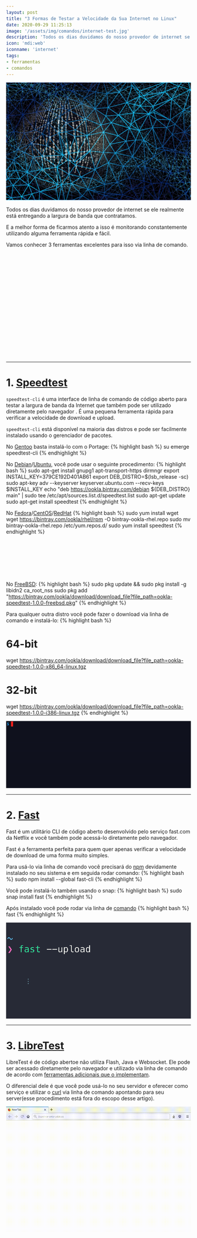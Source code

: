 ```yaml
---
layout: post
title: "3 Formas de Testar a Velocidade da Sua Internet no Linux"
date: 2020-09-29 11:25:13
image: '/assets/img/comandos/internet-test.jpg'
description: 'Todos os dias duvidamos do nosso provedor de internet se ele realmente está entregando a largura de banda que contratamos.'
icon: 'mdi:web'
iconname: 'internet'
tags:
- ferramentas
- comandos
---
```



![3 Formas de Testar a Velocidade da Sua Internet no Linux](/assets/img/comandos/internet-test.jpg)

Todos os dias duvidamos do nosso provedor de internet se ele realmente está entregando a largura de banda que contratamos.

E a melhor forma de ficarmos atento a isso é monitorando constantemente utilizando alguma ferramenta rápida e fácil.

Vamos conhecer 3 ferramentas excelentes para isso via linha de comando.

<!-- QUADRADO -->
<script async src="//pagead2.googlesyndication.com/pagead/js/adsbygoogle.js"></script>
<ins class="adsbygoogle"
style="display:inline-block;width:336px;height:280px"
data-ad-client="ca-pub-2838251107855362"
data-ad-slot="5351066970"></ins>
<script>
(adsbygoogle = window.adsbygoogle || []).push({});
</script>

---

# 1. [Speedtest](https://www.speedtest.net/)
`speedtest-cli` é uma interface de linha de comando de código aberto para testar a largura de banda da Internet que também pode ser utilizado diretamente pelo navegador . É uma pequena ferramenta rápida para verificar a velocidade de download e upload.

`speedtest-cli` está disponível na maioria das distros e pode ser facilmente instalado usando o gerenciador de pacotes.

No [Gentoo](https://terminalroot.com.br/tags#gentoo) basta instalá-lo com o Portage:
{% highlight bash %}
su
emerge speedtest-cli
{% endhighlight %}

No [Debian](https://terminalroot.com.br/tags#debian)/[Ubuntu](https://terminalroot.com.br/tags#ubuntu), você pode usar o seguinte procedimento:
{% highlight bash %}
sudo apt-get install gnupg1 apt-transport-https dirmngr
export INSTALL_KEY=379CE192D401AB61
export DEB_DISTRO=$(lsb_release -sc)
sudo apt-key adv --keyserver keyserver.ubuntu.com --recv-keys $INSTALL_KEY
echo "deb https://ookla.bintray.com/debian ${DEB_DISTRO} main" | sudo tee  /etc/apt/sources.list.d/speedtest.list
sudo apt-get update
sudo apt-get install speedtest
{% endhighlight %}

No [Fedora](https://terminalroot.com.br/tags#fedora)/[CentOS](https://terminalroot.com.br/tags#centos)/[RedHat](https://terminalroot.com.br/tags#redhat)
{% highlight bash %}
sudo yum install wget
wget https://bintray.com/ookla/rhel/rpm -O bintray-ookla-rhel.repo
sudo mv bintray-ookla-rhel.repo /etc/yum.repos.d/
sudo yum install speedtest
{% endhighlight %}

<!-- MINI ANÚNCIO -->
<script async src="//pagead2.googlesyndication.com/pagead/js/adsbygoogle.js"></script>
<!-- Games Root -->
<ins class="adsbygoogle"
style="display:inline-block;width:730px;height:95px"
data-ad-client="ca-pub-2838251107855362"
data-ad-slot="5351066970"></ins>
<script>
(adsbygoogle = window.adsbygoogle || []).push({});
</script>

No [FreeBSD](https://terminalroot.com.br/tags#freebsd):
{% highlight bash %}
sudo pkg update && sudo pkg install -g libidn2 ca_root_nss
sudo pkg add "https://bintray.com/ookla/download/download_file?file_path=ookla-speedtest-1.0.0-freebsd.pkg"
{% endhighlight %}

Para qualquer outra distro você pode fazer o download via linha de comando e instalá-lo:
{% highlight bash %}
# 64-bit
wget https://bintray.com/ookla/download/download_file?file_path=ookla-speedtest-1.0.0-x86_64-linux.tgz

# 32-bit
wget https://bintray.com/ookla/download/download_file?file_path=ookla-speedtest-1.0.0-i386-linux.tgz
{% endhighlight %}

![Speedtest](/assets/img/comandos/speedtest.gif)

---

# 2. [Fast](https://fast.com)
Fast é um utilitário CLI de código aberto desenvolvido pelo serviço fast.com da Netflix e você também pode acessá-lo diretamente pelo navegador.

Fast é a ferramenta perfeita para quem quer apenas verificar a velocidade de download de uma forma muito simples.

Para usá-lo via linha de comando você precisará do [npm](https://github.com/sindresorhus/fast-cli) devidamente instalado no seu sistema e em seguida rodar comando:
{% highlight bash %}
sudo npm install --global fast-cli
{% endhighlight %}

<!-- RETANGULO LARGO 2 -->
<script async src="//pagead2.googlesyndication.com/pagead/js/adsbygoogle.js"></script>
<ins class="adsbygoogle"
style="display:block; text-align:center;"
data-ad-layout="in-article"
data-ad-format="fluid"
data-ad-client="ca-pub-2838251107855362"
data-ad-slot="8549252987"></ins>
<script>
(adsbygoogle = window.adsbygoogle || []).push({});
</script>

Você pode instalá-lo também usando o snap:
{% highlight bash %}
sudo snap install fast
{% endhighlight %}

Após instalado você pode rodar via linha de [comando](https://terminalroot.com.br/tags#comandos)
{% highlight bash %}
fast
{% endhighlight %}

![Fast](/assets/img/comandos/fast.gif)

---

# 3. [LibreTest](https://librespeed.org/)
LibreTest é de código abertoe não utiliza Flash, Java e Websocket. Ele pode ser acessado diretamente pelo navegador e utilizado via linha de comando de acordo com [ferramentas adicionais que o implementam](https://github.com/librespeed/speedtest).

O diferencial dele é que você pode usá-lo no seu servidor e oferecer como serviço e utilizar o [curl](https://terminalroot.com.br/tags#curl) via linha de comando apontando para seu server(esse procedimento está fora do escopo desse artigo).

![LibreTest](/assets/img/comandos/libretest.gif)




